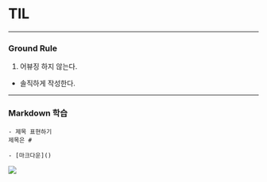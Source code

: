 # TIL

---
### Ground Rule

1. 어뷰징 하지 않는다.
  - 솔직하게 작성한다.


---

  ### Markdown 학습
    - 제목 표현하기
    제목은 #
    
    - [마크다운]()

![](C:\Users\multicampus\Downloads\93345_312029_1841.jpg)